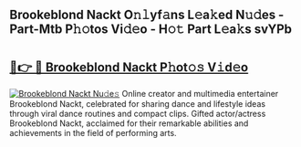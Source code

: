## Brookeblond Nackt O𝚗𝚕yf𝚊ns L𝚎a𝚔ed N𝚞𝚍es - Part-Mtb P𝚑𝚘tos Vi𝚍𝚎o - H𝚘𝚝 Part L𝚎a𝚔s svYPb

# <h2><a href="http://kf1r6o1.oniu.top/?m=Brookeblond+Nackt">🔗👉 🔴 Brookeblond Nackt P𝚑ot𝚘𝚜 V𝚒d𝚎o</a></h2>

[![Brookeblond Nackt Nu𝚍e𝚜](https://i.imgur.com/0qMVB7G.gif)](http://kf1r6o1.oniu.top/?m=Brookeblond+Nackt)
Online creator and multimedia entertainer Brookeblond Nackt, celebrated for sharing dance and lifestyle ideas through viral dance routines and compact clips. Gifted actor/actress Brookeblond Nackt, acclaimed for their remarkable abilities and achievements in the field of performing arts.  
